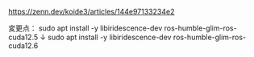 https://zenn.dev/koide3/articles/144e97133234e2

変更点：
sudo apt install -y libiridescence-dev ros-humble-glim-ros-cuda12.5
↓
sudo apt install -y libiridescence-dev ros-humble-glim-ros-cuda12.6


